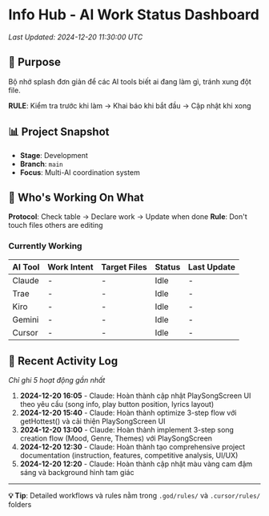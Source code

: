 # Info Hub - AI Work Status Dashboard

*Last Updated: 2024-12-20 11:30:00 UTC*

## 🎯 Purpose
Bộ nhớ splash đơn giản để các AI tools biết ai đang làm gì, tránh xung đột file.

**RULE**: Kiểm tra trước khi làm → Khai báo khi bắt đầu → Cập nhật khi xong

## 📊 Project Snapshot
- **Stage**: Development
- **Branch**: `main` 
- **Focus**: Multi-AI coordination system

## 🔄 Who's Working On What

**Protocol**: Check table → Declare work → Update when done
**Rule**: Don't touch files others are editing

### Currently Working
| AI Tool | Work Intent | Target Files | Status | Last Update |
|---------|-------------|--------------|--------|-------------|
| Claude | - | - | Idle | - |
| Trae | - | - | Idle | - |
| Kiro | - | - | Idle | - |
| Gemini | - | - | Idle | - |
| Cursor | - | - | Idle | - |

## 📝 Recent Activity Log
*Chỉ ghi 5 hoạt động gần nhất*

1. **2024-12-20 16:05** - Claude: Hoàn thành cập nhật PlaySongScreen UI theo yêu cầu (song info, play button position, lyrics layout)
2. **2024-12-20 15:40** - Claude: Hoàn thành optimize 3-step flow với getHottest() và cải thiện PlaySongScreen UI
3. **2024-12-20 13:00** - Claude: Hoàn thành implement 3-step song creation flow (Mood, Genre, Themes) với PlaySongScreen
4. **2024-12-20 12:30** - Claude: Hoàn thành tạo comprehensive project documentation (instruction, features, competitive analysis, UI/UX)
5. **2024-12-20 12:20** - Claude: Hoàn thành cập nhật màu vàng cam đậm sáng và background hình tam giác

---

**💡 Tip**: Detailed workflows và rules nằm trong `.god/rules/` và `.cursor/rules/` folders